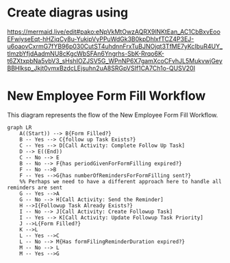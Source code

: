 # Create diagras using
https://mermaid.live/edit#pako:eNpVkMtOwzAQRX9lNKtEan_AC1CbBxvEooEFwiyseEqt-hHZjqCy8u-YukipVyPPuWdGk3B0kpDhlxfTCZ4P3EJ-u6oaovCxrmG7fYB96p030CutST4uhdnnFrxTuBJNOjqt3TfME7yKcIbuR4UY_tlmzbYfjdAadmNU8cKgcWbSFAn6Yngrhs-SbK-Rrqo6K-t6ZXtxpbNa5vbV3_sHshIOZJSV5G_WPnNP6X7gamXcoCFvhJL5MukvwjGeyBBHlksp_Jkjt0vmxBzdcLEjsuhn2uA8SRGpVSIf1CA7Ch1o-QUSV20I

# New Employee Form Fill Workflow

This diagram represents the flow of the New Employee Form Fill Workflow.

```mermaid
graph LR
    A((Start)) --> B{Form Filled?}
    B -- Yes --> C{follow up Task Exists?}
    C -- Yes --> D[Call Activity: Complete Follow Up Task]
    D --> E((End))
    C -- No --> E
    B -- No --> F{has periodGivenForFormFilling expired?}
    F -- No -->B
    F -- Yes -->G{has numberOfRemindersForFormFilling sent?}
    %% Perhaps we need to have a different approach here to handle all reminders are sent
    G -- Yes -->A 
    G -- No --> H[Call Activity: Send the Reminder]
    H -->I{Followup Task Already Exists?}
    I -- No --> J[Call Activity: Create Followup Task]
    I -- Yes --> K[Call Activity: Update Followup Task Priority]
    J -->L{Form Filled?}
    K -->L
    L -- Yes -->C
    L -- No --> M{Has formFilingReminderDuration expired?}
    M -- No --> L
    M -- Yes -->G

